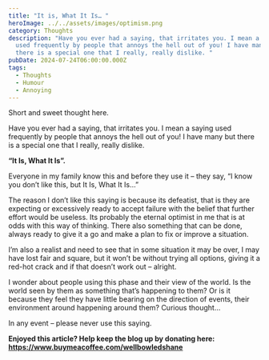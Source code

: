 ```yaml
---
title: "It is, What It Is… "
heroImage: ../../assets/images/optimism.png
category: Thoughts
description: "Have you ever had a saying, that irritates you. I mean a saying
  used frequently by people that annoys the hell out of you! I have many but
  there is a special one that I really, really dislike. "
pubDate: 2024-07-24T06:00:00.000Z
tags:
  - Thoughts
  - Humour
  - Annoying
---
```

Short and sweet thought here. 

Have you ever had a saying, that irritates you. I mean a saying used frequently by people that annoys the hell out of you! I have many but there is a special one that I really, really dislike. 

**“It Is, What It Is”.** 

Everyone in my family know this and before they use it – they say, “I know you don’t like this, but It Is, What It Is…” 

The reason I don’t like this saying is because its defeatist, that is they are expecting or excessively ready to accept failure with the belief that further effort would be useless. Its probably the eternal optimist in me that is at odds with this way of thinking. There also something that can be done, always ready to give it a go and make a plan to fix or improve a situation.  

I’m also a realist and need to see that in some situation it may be over, I may have lost fair and square, but it won’t be without trying all options, giving it a red-hot crack and if that doesn’t work out – alright. 

I wonder about people using this phase and their view of the world. Is the world seen by them as something that’s happening to them? Or is it because they feel they have little bearing on the direction of events, their environment around happening around them? Curious thought…

In any event – please never use this saying. 



**Enjoyed this article? Help keep the blog up by donating here: https://www.buymeacoffee.com/wellbowledshane**
